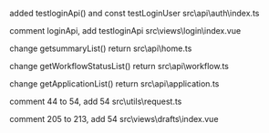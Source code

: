 added testloginApi() and const testLoginUser 
src\api\auth\index.ts

comment loginApi, add testloginApi
src\views\login\index.vue

change getsummaryList() return
src\api\home.ts

change getWorkflowStatusList() return
src\api\workflow.ts

change getApplicationList() return
src\api\application.ts

comment 44 to 54, add 54
src\utils\request.ts

comment 205 to 213, add 54
src\views\drafts\index.vue